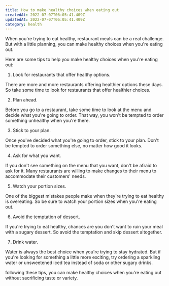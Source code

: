 ```yaml
---
title: How to make healthy choices when eating out
createdAt: 2022-07-07T06:05:41.409Z
updatedAt: 2022-07-07T06:05:41.409Z
category: health
---
```


When you're trying to eat healthy, restaurant meals can be a real challenge. But with a little planning, you can make healthy choices when you're eating out.

Here are some tips to help you make healthy choices when you're eating out:

1. Look for restaurants that offer healthy options.

There are more and more restaurants offering healthier options these days. So take some time to look for restaurants that offer healthier choices.

2. Plan ahead.

Before you go to a restaurant, take some time to look at the menu and decide what you're going to order. That way, you won't be tempted to order something unhealthy when you're there.

3. Stick to your plan.

Once you've decided what you're going to order, stick to your plan. Don't be tempted to order something else, no matter how good it looks.

4. Ask for what you want.

If you don't see something on the menu that you want, don't be afraid to ask for it. Many restaurants are willing to make changes to their menu to accommodate their customers' needs.

5. Watch your portion sizes.

One of the biggest mistakes people make when they're trying to eat healthy is overeating. So be sure to watch your portion sizes when you're eating out.

6. Avoid the temptation of dessert.

If you're trying to eat healthy, chances are you don't want to ruin your meal with a sugary dessert. So avoid the temptation and skip dessert altogether.

7. Drink water.

Water is always the best choice when you're trying to stay hydrated. But if you're looking for something a little more exciting, try ordering a sparkling water or unsweetened iced tea instead of soda or other sugary drinks.

 following these tips, you can make healthy choices when you're eating out without sacrificing taste or variety.
